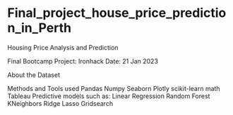 # Final_project_house_price_prediction_in_Perth

Housing Price Analysis and Prediction

Final Bootcamp Project: Ironhack
Date: 21 Jan 2023


About the Dataset

Methods and Tools used
Pandas
Numpy
Seaborn
Plotly
scikit-learn
math
Tableau
Predictive models such as:
Linear Regression
Random Forest
KNeighbors
Ridge
Lasso
Gridsearch



